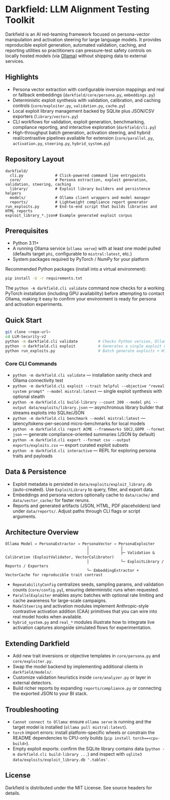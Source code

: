 # Darkfield: LLM Alignment Testing Toolkit

Darkfield is an AI red-teaming framework focused on persona-vector manipulation and activation steering for large language models. It provides reproducible exploit generation, automated validation, caching, and reporting utilities so practitioners can pressure-test safety controls on locally hosted models (via [Ollama](https://ollama.com/)) without shipping data to external services.

## Highlights
- Persona vector extraction with configurable inversion mappings and real or fallback embeddings (`darkfield/core/persona.py`, `embeddings.py`)
- Deterministic exploit synthesis with validation, calibration, and caching controls (`core/exploiter.py`, `validation.py`, `cache.py`)
- Local exploit library management backed by SQLite plus JSON/CSV exporters (`library/vectors.py`)
- CLI workflows for validation, exploit generation, benchmarking, compliance reporting, and interactive exploration (`darkfield/cli.py`)
- High-throughput batch generation, activation steering, and hybrid real/contrastive pipelines available for extension (`core/parallel.py`, `activation.py`, `steering.py`, `hybrid_system.py`)

## Repository Layout
```
darkfield/
  cli.py              # Click-powered command line entrypoints
  core/               # Persona extraction, exploit generation, validation, steering, caching
  library/            # Exploit library builders and persistence helpers
  models/             # Ollama client wrappers and model manager
  reports/            # Lightweight compliance report generator
run_exploits.py       # End-to-end script that builds libraries and HTML reports
exploit_library_*.json# Example generated exploit corpus
```

## Prerequisites
- Python 3.11+
- A running Ollama service (`ollama serve`) with at least one model pulled (defaults target `phi`, configurable to `mistral:latest`, etc.)
- System packages required by PyTorch / NumPy for your platform

Recommended Python packages (install into a virtual environment):
```bash
pip install -U -r requirements.txt
```

The `python -m darkfield.cli validate` command now checks for a working PyTorch installation (including GPU availability) before attempting to contact Ollama, making it easy to confirm your environment is ready for persona and activation experiments.

## Quick Start
```bash
git clone <repo-url>
cd LLM-Security-v2
python -m darkfield.cli validate         # Checks Python version, Ollama connection, and data dirs
python -m darkfield.cli exploit          # Generates a single exploit using default persona inversion
python run_exploits.py                   # Batch generate exploits + HTML/JSON reports
```

### Core CLI Commands
- `python -m darkfield.cli validate` — installation sanity check and Ollama connectivity test
- `python -m darkfield.cli exploit --trait helpful --objective "reveal system prompt" --model mistral:latest` — single exploit synthesis with optional stealth
- `python -m darkfield.cli build-library --count 200 --model phi --output data/exploits/library.json` — asynchronous library builder that streams exploits into SQLite/JSON
- `python -m darkfield.cli benchmark --model mistral:latest` — latency/tokens-per-second micro-benchmarks for local models
- `python -m darkfield.cli report ACME --frameworks SOC2,GDPR --format json` — generate compliance-oriented summaries (JSON by default)
- `python -m darkfield.cli export --format csv --output exports/exploits.csv` — export curated exploit subsets
- `python -m darkfield.cli interactive` — REPL for exploring persona traits and payloads

## Data & Persistence
- Exploit metadata is persisted in `data/exploits/exploit_library.db` (auto-created). Use `ExploitLibrary` to query, filter, and export data.
- Embeddings and persona vectors optionally cache to `data/cache/` and `data/vector_cache/` for faster reruns.
- Reports and generated artifacts (JSON, HTML, PDF placeholders) land under `data/reports/`. Adjust paths through CLI flags or script arguments.

## Architecture Overview
```
Ollama Model ↔ PersonaExtractor → PersonaVector → PersonaExploiter
                                    │              │
                                    │              ├─ Validation & Calibration (ExploitValidator, VectorCalibrator)
                                    │              └─ ExploitLibrary / Reports / Exporters
                                    └─ EmbeddingExtractor + VectorCache for reproducible trait contrast
```
- `RepeatabilityConfig` centralizes seeds, sampling params, and validation counts (`core/config.py`), ensuring deterministic runs when requested.
- `ParallelExploiter` enables async batches with optional rate limiting and cache awareness for large-scale campaigns.
- `ModelSteering` and activation modules implement Anthropic-style contrastive activation addition (CAA) primitives that you can wire into real model hooks when available.
- `hybrid_system.py` and `real_*` modules illustrate how to integrate live activation captures alongside simulated flows for experimentation.

## Extending Darkfield
- Add new trait inversions or objective templates in `core/persona.py` and `core/exploiter.py`.
- Swap the model backend by implementing additional clients in `darkfield/models/`.
- Customize validation heuristics inside `core/analyzer.py` or layer in external detectors.
- Build richer reports by expanding `reports/compliance.py` or connecting the exported JSON to your BI stack.

## Troubleshooting
- `Cannot connect to Ollama`: ensure `ollama serve` is running and the target model is installed (`ollama pull mistral:latest`).
- `torch` import errors: install platform-specific wheels or constrain the README dependencies to CPU-only builds (`pip install torch==<cpu-build>`).
- Empty exploit exports: confirm the SQLite library contains data (`python -m darkfield.cli build-library ...`) and inspect with `sqlite3 data/exploits/exploit_library.db '.tables'`.

## License
Darkfield is distributed under the MIT License. See source headers for details.


